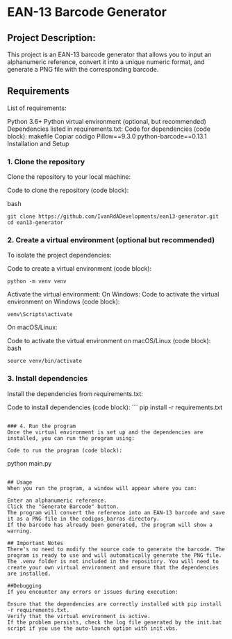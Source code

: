 # EAN-13 Barcode Generator
## Project Description: 
This project is an EAN-13 barcode generator that allows you to input an alphanumeric reference, convert it into a unique numeric format, and generate a PNG file with the corresponding barcode.

## Requirements
List of requirements:

Python 3.6+
Python virtual environment (optional, but recommended)
Dependencies listed in requirements.txt:
Code for dependencies (code block):
makefile
Copiar código
Pillow==9.3.0
python-barcode==0.13.1
Installation and Setup

### 1. Clone the repository
Clone the repository to your local machine:

Code to clone the repository (code block):

bash
```
git clone https://github.com/IvanRdADevelopments/ean13-generator.git
cd ean13-generator
```

### 2. Create a virtual environment (optional but recommended)
To isolate the project dependencies:

Code to create a virtual environment (code block):
```
python -m venv venv
```

Activate the virtual environment:
On Windows:
Code to activate the virtual environment on Windows (code block):

```
venv\Scripts\activate
```

On macOS/Linux:

Code to activate the virtual environment on macOS/Linux (code block):
bash
```
source venv/bin/activate
```

### 3. Install dependencies
Install the dependencies from requirements.txt:

Code to install dependencies (code block):
´´´
pip install -r requirements.txt
```

### 4. Run the program
Once the virtual environment is set up and the dependencies are installed, you can run the program using:

Code to run the program (code block):
```
python main.py
```

## Usage
When you run the program, a window will appear where you can:

Enter an alphanumeric reference.
Click the "Generate Barcode" button.
The program will convert the reference into an EAN-13 barcode and save it as a PNG file in the codigos_barras directory.
If the barcode has already been generated, the program will show a warning.

## Important Notes
There's no need to modify the source code to generate the barcode. The program is ready to use and will automatically generate the PNG file.
The .venv folder is not included in the repository. You will need to create your own virtual environment and ensure that the dependencies are installed.

##Debugging
If you encounter any errors or issues during execution:

Ensure that the dependencies are correctly installed with pip install -r requirements.txt.
Verify that the virtual environment is active.
If the problem persists, check the log file generated by the init.bat script if you use the auto-launch option with init.vbs.